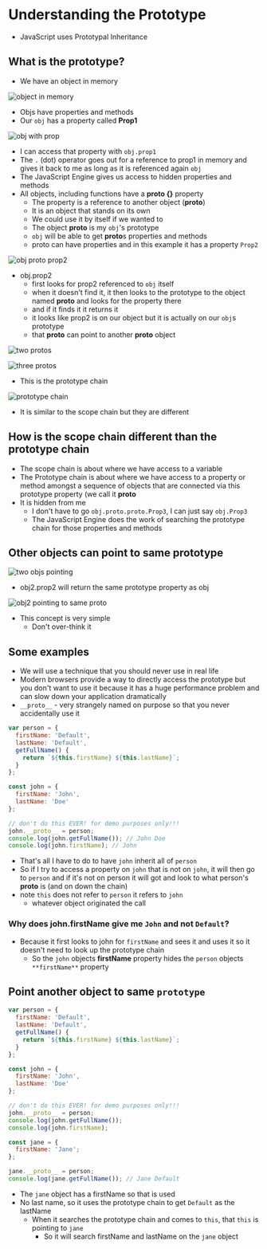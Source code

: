 # Understanding the Prototype
* JavaScript uses Prototypal Inheritance
## What is the prototype?
* We have an object in memory

![object in memory](https://i.imgur.com/NJi2Cdi.png)

* Objs have properties and methods
* Our `obj` has a property called **Prop1**

![obj with prop](https://i.imgur.com/35jfju4.png)

* I can access that property with `obj.prop1`
* The `.` (dot) operator goes out for a reference to prop1 in memory and gives it back to me as long as it is referenced again `obj`
* The JavaScript Engine gives us access to hidden properties and methods
* All objects, including functions have a **proto {}** property
    - The property is a reference to another object (**proto**)
    - It is an object that stands on its own
    - We could use it by itself if we wanted to
    - The object **proto** is my `obj`'s prototype
    - `obj` will be able to get **proto**s properties and methods
    - proto can have properties and in this example it has a property `Prop2`

![obj proto prop2](https://i.imgur.com/5w7g4pr.png)

* obj.prop2
    - first looks for prop2 referenced to `obj` itself
    - when it doesn't find it, it then looks to the prototype to the object named **proto** and looks for the property there
    - and if it finds it it returns it
    - it looks like prop2 is on our object but it is actually on our `obj`s prototype
    - that **proto** can point to another **proto** object

![two protos](https://i.imgur.com/SO8YnBp.png)

![three protos](https://i.imgur.com/92Ku0Es.png)

* This is the prototype chain

![prototype chain](https://i.imgur.com/eMCG76l.png)

* It is similar to the scope chain but they are different

## How is the scope chain different than the prototype chain
* The scope chain is about where we have access to a variable
* The Prototype chain is about where we have access to a property or method amongst a sequence of objects that are connected via this prototype property (we call it **proto**
* It is hidden from me
    - I don't have to go `obj.proto.proto.Prop3`, I can just say `obj.Prop3`
    - The JavaScript Engine does the work of searching the prototype chain for those properties and methods

## Other objects can point to same prototype
![two objs pointing](https://i.imgur.com/ECzeohE.png)

* obj2.prop2 will return the same prototype property as obj

![obj2 pointing to same proto](https://i.imgur.com/Fvsj9A1.png)

* This concept is very simple
    - Don't over-think it

## Some examples
* We will use a technique that you should never use in real life
* Modern browsers provide a way to directly access the prototype but you don't want to use it because it has a huge performance problem and can slow down your application dramatically
* `__proto__` - very strangely named on purpose so that you never accidentally use it

```js
var person = {
  firstName: 'Default',
  lastName: 'Default',
  getFullName() {
    return `${this.firstName} ${this.lastName}`;
  }
};

const john = {
  firstName: 'John',
  lastName: 'Doe'
};

// don't do this EVER! for demo purposes only!!!
john.__proto__ = person;
console.log(john.getFullName()); // John Doe
console.log(john.firstName); // John
```

* That's all I have to do to have `john` inherit all of `person`
* So if I try to access a property on `john` that is not on `john`, it will then go to `person` and if it's not on person it will got and look to what person's **proto** is (and on down the chain)
* note `this` does not refer to `person` it refers to `john`
    - whatever object originated the call

### Why does john.firstName give me `John` and not `Default`?
* Because it first looks to john for `firstName` and sees it and uses it so it doesn't need to look up the prototype chain
    - So the `john` objects **firstName** property hides the `person` objects `**firstName**` property

## Point another object to same `prototype`
```js
var person = {
  firstName: 'Default',
  lastName: 'Default',
  getFullName() {
    return `${this.firstName} ${this.lastName}`;
  }
};

const john = {
  firstName: 'John',
  lastName: 'Doe'
};

// don't do this EVER! for demo purposes only!!!
john.__proto__ = person;
console.log(john.getFullName());
console.log(john.firstName);

const jane = {
  firstName: 'Jane';
};

jane.__proto__ = person;
console.log(jane.getFullName()); // Jane Default
```

* The `jane` object has a firstName so that is used
* No last name, so it uses the prototype chain to get `Default` as the lastName
    - When it searches the prototype chain and comes to `this`, that `this` is pointing to `jane`
        + So it will search firstName and lastName on the `jane` object

